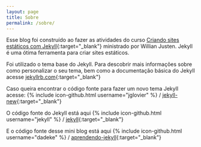 ```yaml
---
layout: page
title: Sobre
permalink: /sobre/
---
```


Esse blog foi construído ao fazer as atividades do curso [Criando sites estáticos com Jekyll](http://willianjusten.teachable.com/courses/criando-sites-estaticos-com-jekyll){:target="_blank"} ministrado por Willian Justen. Jekyll é uma ótima ferramenta para criar sites estáticos.

Foi utilizado o tema base do Jekyll. Para descobrir mais informações sobre como personalizar o seu tema, bem como a documentação básica do Jekyll acesse [jekyllrb.com](http://jekyllrb.com/){:target="_blank"}

Caso queira encontrar o código fonte para fazer um novo tema Jekyll acesse:
{% include icon-github.html username="jglovier" %} /
[jekyll-new](https://github.com/jglovier/jekyll-new){:target="_blank"}

O código fonte do Jekyll está aqui
{% include icon-github.html username="jekyll" %} /
[jekyll](https://github.com/jekyll/jekyll){:target="_blank"}

E o código fonte desse mini blog está aqui 
{% include icon-github.html username="dadeke" %} /
[aprendendo-jekyll](https://github.com/aprendendo-jekyll/aprendendo-jekyll.github.io){:target="_blank"}
